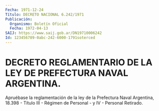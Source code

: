 ```yaml
---
Fecha: 1971-12-24
Título: DECRETO NACIONAL 6.242/1971
Publicación:
  Organismo: Boletín Oficial
  Fecha: 1972-04-13
SAIJ: https://www.saij.gob.ar/DN19710006242
Id: 123456789-0abc-242-6000-1791soterced
---
```

# DECRETO REGLAMENTARIO DE LA LEY DE PREFECTURA NAVAL ARGENTINA.

<a id="1"></a>
Apruébase la reglamentación de la ley de la Prefectura Naval Argentina, 18.398 - Título III - Régimen de Personal - y IV - Personal Retirado.